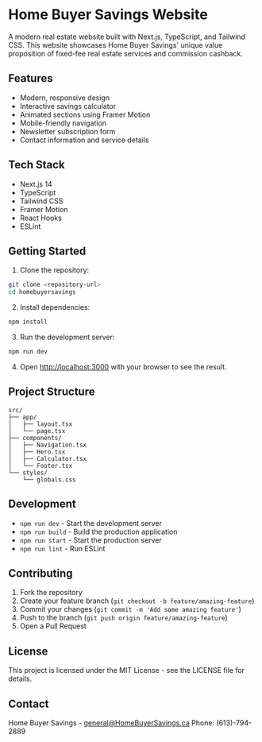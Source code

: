 # Home Buyer Savings Website

A modern real estate website built with Next.js, TypeScript, and Tailwind CSS. This website showcases Home Buyer Savings' unique value proposition of fixed-fee real estate services and commission cashback.

## Features

- Modern, responsive design
- Interactive savings calculator
- Animated sections using Framer Motion
- Mobile-friendly navigation
- Newsletter subscription form
- Contact information and service details

## Tech Stack

- Next.js 14
- TypeScript
- Tailwind CSS
- Framer Motion
- React Hooks
- ESLint

## Getting Started

1. Clone the repository:
```bash
git clone <repository-url>
cd homebuyersavings
```

2. Install dependencies:
```bash
npm install
```

3. Run the development server:
```bash
npm run dev
```

4. Open [http://localhost:3000](http://localhost:3000) with your browser to see the result.

## Project Structure

```
src/
├── app/
│   ├── layout.tsx
│   └── page.tsx
├── components/
│   ├── Navigation.tsx
│   ├── Hero.tsx
│   ├── Calculator.tsx
│   └── Footer.tsx
└── styles/
    └── globals.css
```

## Development

- `npm run dev` - Start the development server
- `npm run build` - Build the production application
- `npm run start` - Start the production server
- `npm run lint` - Run ESLint

## Contributing

1. Fork the repository
2. Create your feature branch (`git checkout -b feature/amazing-feature`)
3. Commit your changes (`git commit -m 'Add some amazing feature'`)
4. Push to the branch (`git push origin feature/amazing-feature`)
5. Open a Pull Request

## License

This project is licensed under the MIT License - see the LICENSE file for details.

## Contact

Home Buyer Savings - general@HomeBuyerSavings.ca
Phone: (613)-794-2889
